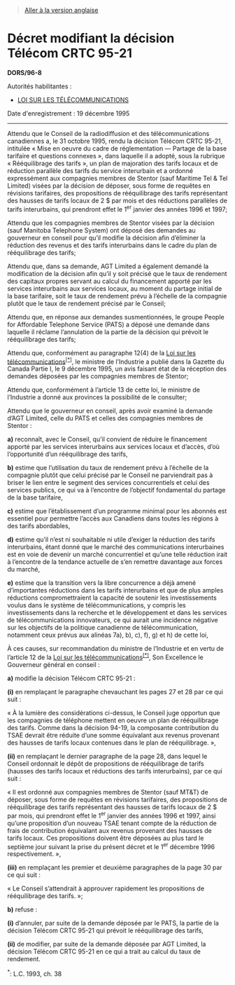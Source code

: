 > [Aller à la version anglaise](/en/Regulations/Statutory%20Orders%20and%20Regulations/96/8.md)

# Décret modifiant la décision Télécom CRTC 95-21

**DORS/96-8**

Autorités habilitantes : 
- [LOI SUR LES TÉLÉCOMMUNICATIONS](/fr/Lois/Lois%20du%20Canada/1993/ch.%2038.md)

Date d'enregistrement : 19 décembre 1995

----------

Attendu que le Conseil de la radiodiffusion et des télécommunications canadiennes a, le 31 octobre 1995, rendu la décision Télécom CRTC 95-21, intitulée « Mise en oeuvre du cadre de réglementation — Partage de la base tarifaire et questions connexes », dans laquelle il a adopté, sous la rubrique « Rééquilibrage des tarifs », un plan de majoration des tarifs locaux et de réduction parallèle des tarifs du service interurbain et a ordonné expressément aux compagnies membres de Stentor (sauf Maritime Tel & Tel Limited) visées par la décision de déposer, sous forme de requêtes en révisions tarifaires, des propositions de rééquilibrage des tarifs représentant des hausses de tarifs locaux de 2 $ par mois et des réductions parallèles de tarifs interurbains, qui prendront effet le 1<sup>er</sup> janvier des années 1996 et 1997;

Attendu que les compagnies membres de Stentor visées par la décision (sauf Manitoba Telephone System) ont déposé des demandes au gouverneur en conseil pour qu’il modifie la décision afin d’éliminer la réduction des revenus et des tarifs interurbains dans le cadre du plan de rééquilibrage des tarifs;

Attendu que, dans sa demande, AGT Limited a également demandé la modification de la décision afin qu’il y soit précisé que le taux de rendement des capitaux propres servant au calcul du financement apporté par les services interurbains aux services locaux, au moment du partage initial de la base tarifaire, soit le taux de rendement prévu à l’échelle de la compagnie plutôt que le taux de rendement précisé par le Conseil;

Attendu que, en réponse aux demandes susmentionnées, le groupe People for Affordable Telephone Service (PATS) a déposé une demande dans laquelle il réclame l’annulation de la partie de la décision qui prévoit le rééquilibrage des tarifs;

Attendu que, conformément au paragraphe 12(4) de la [Loi sur les télécommunications](/fr/Lois/Lois%20du%20Canada/1993/ch.%2038.md)<sup><a href='#nbp_SOR-96-8_f_hq_5800'>[*]</a></sup>, le ministre de l’Industrie a publié dans la Gazette du Canada Partie I, le 9 décembre 1995, un avis faisant état de la réception des demandes déposées par les compagnies membres de Stentor;

Attendu que, conformément à l’article 13 de cette loi, le ministre de l’Industrie a donné aux provinces la possibilité de le consulter;

Attendu que le gouverneur en conseil, après avoir examiné la demande d’AGT Limited, celle du PATS et celles des compagnies membres de Stentor :

**a)** reconnaît, avec le Conseil, qu’il convient de réduire le financement apporté par les services interurbains aux services locaux et d’accès, d’où l’opportunité d’un rééquilibrage des tarifs,



**b)** estime que l’utilisation du taux de rendement prévu à l’échelle de la compagnie plutôt que celui précisé par le Conseil ne parviendrait pas à briser le lien entre le segment des services concurrentiels et celui des services publics, ce qui va à l’encontre de l’objectif fondamental du partage de la base tarifaire,



**c)** estime que l’établissement d’un programme minimal pour les abonnés est essentiel pour permettre l’accès aux Canadiens dans toutes les régions à des tarifs abordables,



**d)** estime qu’il n’est ni souhaitable ni utile d’exiger la réduction des tarifs interurbains, étant donné que le marché des communications interurbaines est en voie de devenir un marché concurrentiel et qu’une telle réduction irait à l’encontre de la tendance actuelle de s’en remettre davantage aux forces du marché,



**e)** estime que la transition vers la libre concurrence a déjà amené d’importantes réductions dans les tarifs interurbains et que de plus amples réductions compromettraient la capacité de soutenir les investissements voulus dans le système de télécommunications, y compris les investissements dans la recherche et le développement et dans les services de télécommunications innovateurs, ce qui aurait une incidence négative sur les objectifs de la politique canadienne de télécommunication, notamment ceux prévus aux alinéas 7a), b), c), f), g) et h) de cette loi,



À ces causes, sur recommandation du ministre de l’Industrie et en vertu de l’article 12 de la [Loi sur les télécommunications](/fr/Lois/Lois%20du%20Canada/1993/ch.%2038.md)<sup><a href='#nbp_SOR-96-8_f_hq_5800'>[*]</a></sup>, Son Excellence le Gouverneur général en conseil :

**a)** modifie la décision Télécom CRTC 95-21 :

**(i)** en remplaçant le paragraphe chevauchant les pages 27 et 28 par ce qui suit :

« À la lumière des considérations ci-dessus, le Conseil juge opportun que les compagnies de téléphone mettent en oeuvre un plan de rééquilibrage des tarifs. Comme dans la décision 94-19, la composante contribution du TSAE devrait être réduite d’une somme équivalant aux revenus provenant des hausses de tarifs locaux contenues dans le plan de rééquilibrage. »,





**(ii)** en remplaçant le dernier paragraphe de la page 28, dans lequel le Conseil ordonnait le dépôt de propositions de rééquilibrage de tarifs (hausses des tarifs locaux et réductions des tarifs interurbains), par ce qui suit :

« Il est ordonné aux compagnies membres de Stentor (sauf MT&T) de déposer, sous forme de requêtes en révisions tarifaires, des propositions de rééquilibrage des tarifs représentant des hausses de tarifs locaux de 2 $ par mois, qui prendront effet le 1<sup>er</sup> janvier des années 1996 et 1997, ainsi qu’une proposition d’un nouveau TSAE tenant compte de la réduction de frais de contribution équivalant aux revenus provenant des hausses de tarifs locaux. Ces propositions doivent être déposées au plus tard le septième jour suivant la prise du présent décret et le 1<sup>er</sup> décembre 1996 respectivement. »,





**(iii)** en remplaçant les premier et deuxième paragraphes de la page 30 par ce qui suit :

« Le Conseil s’attendrait à approuver rapidement les propositions de rééquilibrage des tarifs. »;







**b)** refuse :

**(i)** d’annuler, par suite de la demande déposée par le PATS, la partie de la décision Télécom CRTC 95-21 qui prévoit le rééquilibrage des tarifs,



**(ii)** de modifier, par suite de la demande déposée par AGT Limited, la décision Télécom CRTC 95-21 en ce qui a trait au calcul du taux de rendement.



<a name='nbp_SOR-96-8_f_hq_5800'><sup>*</sup></a>: L.C. 1993, ch. 38<br />




